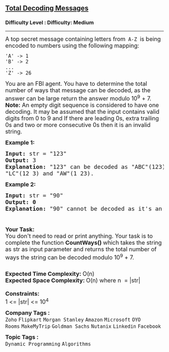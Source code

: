 <h2><a href="https://www.geeksforgeeks.org/problems/total-decoding-messages1235/1?page=1&company=Morgan%20Stanley&status=unsolved&sortBy=submissions">Total Decoding Messages</a></h2><h3>Difficulty Level : Difficulty: Medium</h3><hr><div class="problems_problem_content__Xm_eO"><p><span style="font-size:18px">A top secret message containing letters from<code> A-Z </code>is being encoded to numbers using the following mapping:</span></p>

<div class="highlighter-rouge">
<pre><span style="font-size:18px"><code>'A' -&gt; 1
'B' -&gt; 2
...
'Z' -&gt; 26
</code></span></pre>
</div>

<p><span style="font-size:18px">You are an FBI agent. You have to determine the total number of ways that message can be decoded, as the answer can be large return the answer modulo 10<sup>9</sup>&nbsp;+ 7.<br>
<strong>Note:</strong> An empty digit sequence is considered to have one decoding. It may be assumed that the input contains valid digits from 0 to 9 and If there are leading 0s, extra trailing 0s and two or more consecutive 0s then it is an invalid string.</span></p>

<p><span style="font-size:18px"><strong>Example 1:</strong></span></p>

<pre><span style="font-size:18px"><strong>Input: </strong>str = "123"
<strong>Output: </strong>3
<strong>Explanation: </strong>"123" can be decoded as "ABC"(123),
"LC"(12 3) and "AW"(1 23).</span>
</pre>

<p><span style="font-size:18px"><strong>Example 2:</strong></span></p>

<pre><span style="font-size:18px"><strong>Input: </strong>str = "90"
<strong>Output: 0</strong>
<strong>Explanation: </strong>"90" cannot be decoded as it's an invalid string and we cannot decode '0'.</span>
</pre>

<p>&nbsp;</p>

<p><span style="font-size:18px"><strong>Your Task:</strong><br>
You don't need to read or print anything. Your task is to complete the function&nbsp;<strong>CountWays()&nbsp;</strong>which takes the string as str as input parameter and returns the total number of ways the string can be decoded modulo 10<sup>9</sup>&nbsp;+ 7.</span><br>
&nbsp;</p>

<p><span style="font-size:18px"><strong>Expected Time Complexity:&nbsp;</strong>O(n)<br>
<strong>Expected Space Complexity:&nbsp;</strong>O(n) where n&nbsp; = |str|<br>
<br>
<strong>Constraints:</strong><br>
1 &lt;= |str| &lt;= 10<sup>4</sup></span></p>
</div><p><span style=font-size:18px><strong>Company Tags : </strong><br><code>Zoho</code>&nbsp;<code>Flipkart</code>&nbsp;<code>Morgan Stanley</code>&nbsp;<code>Amazon</code>&nbsp;<code>Microsoft</code>&nbsp;<code>OYO Rooms</code>&nbsp;<code>MakeMyTrip</code>&nbsp;<code>Goldman Sachs</code>&nbsp;<code>Nutanix</code>&nbsp;<code>Linkedin</code>&nbsp;<code>Facebook</code>&nbsp;<br><p><span style=font-size:18px><strong>Topic Tags : </strong><br><code>Dynamic Programming</code>&nbsp;<code>Algorithms</code>&nbsp;